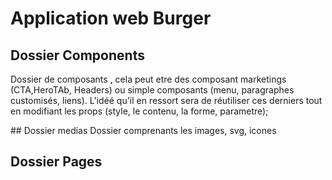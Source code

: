 # Application web Burger

## Dossier Components

Dossier de composants , cela peut etre des composant marketings (CTA,HeroTAb, Headers) ou simple composants (menu, paragraphes customisés, liens).
L'idéé qu'il en ressort sera de réutiliser ces derniers tout en modifiant les props (style, le contenu, la forme, parametre);

## Dossier medias
 Dossier comprenants les images, svg, icones 

 ## Dossier Pages


